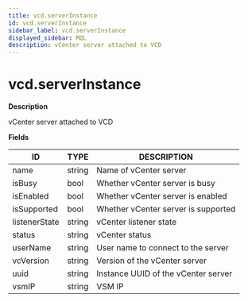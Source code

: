 ```yaml
---
title: vcd.serverInstance
id: vcd.serverInstance
sidebar_label: vcd.serverInstance
displayed_sidebar: MQL
description: vCenter server attached to VCD
---
```


# vcd.serverInstance

**Description**

vCenter server attached to VCD

**Fields**

| ID            | TYPE   | DESCRIPTION                         |
| ------------- | ------ | ----------------------------------- |
| name          | string | Name of vCenter server              |
| isBusy        | bool   | Whether vCenter server is busy      |
| isEnabled     | bool   | Whether vCenter server is enabled   |
| isSupported   | bool   | Whether vCenter server is supported |
| listenerState | string | vCenter listener state              |
| status        | string | vCenter status                      |
| userName      | string | User name to connect to the server  |
| vcVersion     | string | Version of the vCenter server       |
| uuid          | string | Instance UUID of the vCenter server |
| vsmIP         | string | VSM IP                              |
